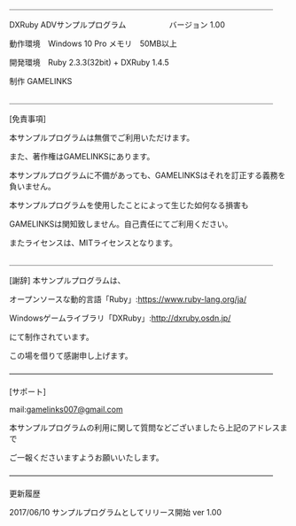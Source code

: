 ＿＿＿＿＿＿＿＿＿＿＿＿＿＿＿＿＿＿＿＿＿＿＿＿＿＿＿＿＿＿＿＿＿＿

DXRuby ADVサンプルプログラム
　　　　　
バージョン 1.00

動作環境　Windows 10 Pro
	メモリ　50MB以上

開発環境　Ruby 2.3.3(32bit) + DXRuby 1.4.5

制作 GAMELINKS　　　　　

＿＿＿＿＿＿＿＿＿＿＿＿＿＿＿＿＿＿＿＿＿＿＿＿＿＿＿＿＿＿＿＿＿＿


[免責事項]

本サンプルプログラムは無償でご利用いただけます。

また、著作権はGAMELINKSにあります。

本サンプルプログラムに不備があっても、GAMELINKSはそれを訂正する義務を負いません。

本サンプルプログラムを使用したことによって生じた如何なる損害も

GAMELINKSは関知致しません。自己責任にてご利用ください。

またライセンスは、MITライセンスとなります。

＿＿＿＿＿＿＿＿＿＿＿＿＿＿＿＿＿＿＿＿＿＿＿＿＿＿＿＿＿＿＿＿＿＿


[謝辞]
本サンプルプログラムは、

オープンソースな動的言語「Ruby」:https://www.ruby-lang.org/ja/

Windowsゲームライブラリ「DXRuby」:http://dxruby.osdn.jp/

にて制作されています。

この場を借りて感謝申し上げます。

――――――――――――――――――――――――――――――――――

[サポート]

mail:gamelinks007@gmail.com

本サンプルプログラムの利用に関して質問などございましたら上記のアドレスまで

ご一報くださいますようお願いいたします。

――――――――――――――――――――――――――――――――――

更新履歴

2017/06/10	サンプルプログラムとしてリリース開始 ver 1.00
